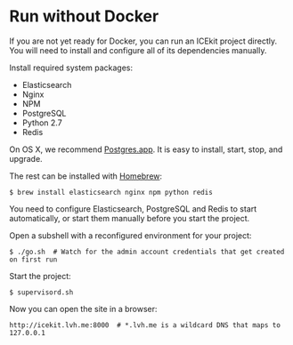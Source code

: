 # Run without Docker

If you are not yet ready for Docker, you can run an ICEkit project directly.
You will need to install and configure all of its dependencies manually.

Install required system packages:

  * Elasticsearch
  * Nginx
  * NPM
  * PostgreSQL
  * Python 2.7
  * Redis

On OS X, we recommend [Postgres.app](http://postgresapp.com/). It is easy to
install, start, stop, and upgrade.

The rest can be installed with [Homebrew](http://brew.sh/):

    $ brew install elasticsearch nginx npm python redis

You need to configure Elasticsearch, PostgreSQL and Redis to start
automatically, or start them manually before you start the project.

Open a subshell with a reconfigured environment for your project:

    $ ./go.sh  # Watch for the admin account credentials that get created on first run

Start the project:

    $ supervisord.sh

Now you can open the site in a browser:

    http://icekit.lvh.me:8000  # *.lvh.me is a wildcard DNS that maps to 127.0.0.1
